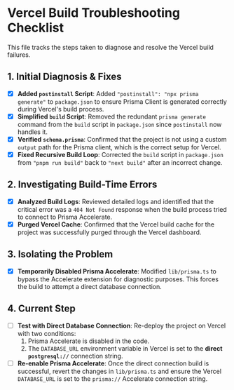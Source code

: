 # Vercel Build Troubleshooting Checklist

This file tracks the steps taken to diagnose and resolve the Vercel build failures.

## 1. Initial Diagnosis & Fixes

- [x] **Added `postinstall` Script**: Added `"postinstall": "npx prisma generate"` to `package.json` to ensure Prisma Client is generated correctly during Vercel's build process.
- [x] **Simplified `build` Script**: Removed the redundant `prisma generate` command from the `build` script in `package.json` since `postinstall` now handles it.
- [x] **Verified `schema.prisma`**: Confirmed that the project is not using a custom `output` path for the Prisma client, which is the correct setup for Vercel.
- [x] **Fixed Recursive Build Loop**: Corrected the `build` script in `package.json` from `"pnpm run build"` back to `"next build"` after an incorrect change.

## 2. Investigating Build-Time Errors

- [x] **Analyzed Build Logs**: Reviewed detailed logs and identified that the critical error was a `404 Not Found` response when the build process tried to connect to Prisma Accelerate.
- [x] **Purged Vercel Cache**: Confirmed that the Vercel build cache for the project was successfully purged through the Vercel dashboard.

## 3. Isolating the Problem

- [x] **Temporarily Disabled Prisma Accelerate**: Modified `lib/prisma.ts` to bypass the Accelerate extension for diagnostic purposes. This forces the build to attempt a direct database connection.

## 4. Current Step

- [ ] **Test with Direct Database Connection**: Re-deploy the project on Vercel with two conditions:
    1. Prisma Accelerate is disabled in the code.
    2. The `DATABASE_URL` environment variable in Vercel is set to the **direct `postgresql://`** connection string.
- [ ] **Re-enable Prisma Accelerate**: Once the direct connection build is successful, revert the changes in `lib/prisma.ts` and ensure the Vercel `DATABASE_URL` is set to the `prisma://` Accelerate connection string.
